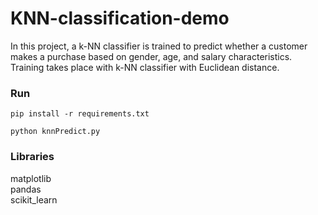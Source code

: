 # KNN-classification-demo
In this project, a k-NN classifier is trained to predict whether a customer makes a purchase based on gender, age, and salary characteristics. Training takes place with k-NN classifier with Euclidean distance.

### Run

```
pip install -r requirements.txt
```
```
python knnPredict.py
```
### Libraries
matplotlib
<br /> 
pandas
<br /> 
scikit_learn
